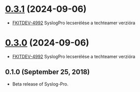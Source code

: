 # [0.3.1](https://github.com/TechTeamer/janus-api/compare/0.3.0...0.3.1) (2024-09-06)

- [FKITDEV-4992](https://youtrack.techteamer.com/issue/FKITDEV-4992) SyslogPro lecserélése a techteamer verzióra

# [0.3.0](https://github.com/TechTeamer/janus-api/compare/0.2.0...0.3.0) (2024-09-06)

- [FKITDEV-4992](https://youtrack.techteamer.com/issue/FKITDEV-4992) SyslogPro lecserélése a techteamer verzióra

## 0.1.0 (September 25, 2018)
- Beta release of Syslog-Pro.